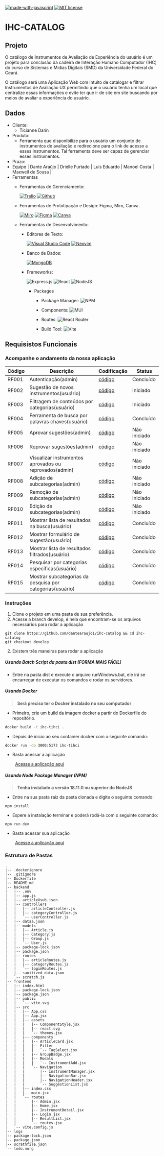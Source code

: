 [![made-with-javascript](https://img.shields.io/badge/Made%20with-JavaScript-1f425f.svg)](https://www.javascript.com)
[![MIT license](https://img.shields.io/badge/License-MIT-blue.svg)](https://lbesson.mit-license.org/)
# IHC-CATALOG

## Projeto
O catálogo de Instrumentos de Avaliação de Experiência do usuário é um projeto
para conclusão da cadeira de Interação Humano Computador (IHC) do curso de Sistemas e
Midias Digitais (SMD) da Universidade Federal do Ceará.

O catálogo será uma Aplicação Web com intuito de catalogar e filtrar
Instrumentos de Avaliação UX permitindo que o usuário tenha um local que
centralize essas informações e evite ter que ir de site em site buscando por
meios de avaliar a experiência do usuário.


## Dados

* Cliente:
    * Ticianne Darin
* Produto:
    *  Ferramenta que disponibilize para o usuário um conjunto de instrumentos de avaliação e redirecione para o link de acesso a esses instrumentos. Tal ferramenta deve ser capaz de gerenciar esses instrumentos.
* Prazo:
* Equipe | Dante Araújo | Drielle Furtado | Luis Eduardo | Manoel Costa | Maxwell de Sousa |
* Ferramentas
    * Ferramentas de Gerenciamento:

        [![Trello](https://img.shields.io/badge/Trello-0052CC.svg?style=for-the-badge&logo=Trello&logoColor=white)](https://trello.com)
        [![Github](https://img.shields.io/badge/GitHub-181717.svg?style=for-the-badge&logo=GitHub&logoColor=white)](https://github.com)

    * Ferramentas de Prototipação e Design: Figma, Miro, Canva.

        [![Miro](https://img.shields.io/badge/Miro-050038.svg?style=for-the-badge&logo=Miro&logoColor=white)](https://miro.com)
        [![Figma](https://img.shields.io/badge/figma-%23F24E1E.svg?style=for-the-badge&logo=figma&logoColor=white)](https://figma.com)
        [![Canva](https://img.shields.io/badge/Canva-%2300C4CC.svg?style=for-the-badge&logo=Canva&logoColor=white)](https://canva.com)

    * Ferramentas de Desenvolvimento:
        * Editores de Texto:

            [![Visual Studio Code](https://img.shields.io/badge/Visual%20Studio%20Code-007ACC.svg?style=for-the-badge&logo=Visual-Studio-Code&logoColor=white)](https://code.visualstudio.com/)
            [![Neovim](https://img.shields.io/badge/Neovim-57A143.svg?style=for-the-badge&logo=Neovim&logoColor=white)](https://neovim.com/)

        * Banco de Dados:

            [![MongoDB](https://img.shields.io/badge/MongoDB-%234ea94b.svg?style=for-the-badge&logo=mongodb&logoColor=white)](https://mongodb.com)

        * Frameworks:

            ![Express.js](https://img.shields.io/badge/express.js-%23404d59.svg?style=for-the-badge&logo=express&logoColor=%2361DAFB)
            ![React](https://img.shields.io/badge/react-%2320232a.svg?style=for-the-badge&logo=react&logoColor=%2361DAFB)
            ![NodeJS](https://img.shields.io/badge/node.js-6DA55F?style=for-the-badge&logo=node.js&logoColor=white)

            * Packages

                * Package Manager:    ![NPM](https://img.shields.io/badge/NPM-%23000000.svg?style=for-the-badge&logo=npm&logoColor=white)

                * Components: ![MUI](https://img.shields.io/badge/MUI-%230081CB.svg?style=for-the-badge&logo=mui&logoColor=white)

                * Routes: ![React Router](https://img.shields.io/badge/React_Router-CA4245?style=for-the-badge&logo=react-router&logoColor=white)

                * Build Tool: ![Vite](https://img.shields.io/badge/vite-%23646CFF.svg?style=for-the-badge&logo=vite&logoColor=white)<BS>



## Requisistos Funcionais

### Acompanhe o andamento da nossa aplicação

|  Código                           |  Descrição                                                              |  Codificação    | Status    |
|  ----------------------------     |  --------------------------                                             |  ---------      | --------- |
|  RF001                            |  Autenticação(admin)                                                    |  [código]()     | Concluído
|  RF002                            |  Sugestão de novos instrumentos(usuário)                                |  [código]()     | Iniciado
|  RF003                            |  Filtragem de conteúdos por categorias(usuário)                         |  [código]()     | Iniciado
|  RF004                            |  Ferramenta de busca por palavras chaves(usuário)                       |  [código]()     | Concluído
|  RF005                            |  Aprovar sugestões(admin)                                               |  [código]()     | Não iniciado
|  RF006                            |  Reprovar sugestões(admin)                                              |  [código]()     | Não iniciado
|  RF007                            |  Visualizar instrumentos aprovados ou reprovados(admin)                 |  [código]()     | Não iniciado
|  RF008                            |  Adição de subcategorias(admin)                                         |  [código]()     | Não iniciado
|  RF009                            |  Remoção de subcategorias(admin)                                        |  [código]()     | Não iniciado
|  RF010                            |  Edição de subcategorias(admin)                                         |  [código]()     | Não iniciado
|  RF011                            |  Mostrar lista de resultados na busca(usuário)                          |  [código]()     | Concluído
|  RF012                            |  Mostrar formulário de sugestão(usuário)                                |  [código]()     | Concluído
|  RF013                            |  Mostrar lista de resultados filtrados(usuário)                         |  [código]()     | Concluído
|  RF014                            |  Pesquisar por categorias específicas(usuário)                          |  [código]()     | Concluído
|  RF015                            |  Mostrar subcategorias da pesquisa por categorias(usuário)              |  [código]()     | Concluído

### Instruções


1. Clone o projeto em uma pasta de sua preferência.
2. Acesse a branch develop, é nela que encontram-se os arquivos necessários para rodar a aplicação

```git
git clone https://github.com/dantearaujo1/ihc-catalog && cd ihc-catalog
git checkout develop
```

2. Existem três maneiras para rodar a aplicação

##### Usando Batch Script da pasta dist (FORMA MAIS FÁCIL)

* Entre na pasta dist e execute o arquivo runWindows.bat, ele irá se
encarregar de executar os comandos e rodar os servidores.

##### Usando Docker

> **Será preciso ter o Docker instalado no seu computador**
* Primeiro, crie um build da imagem docker a partir do Dockerfile do repositório.

```bash
docker build -t ihc-tihci .
```

* Depois dê inicio ao seu container docker com o seguinte comando:

```bash
docker run -dp 3000:5173 ihc-tihci
```

* Basta acessar a aplicação

 &ensp; &ensp; &ensp; [Acesse a aplicação aqui](http://localhost:5173)

##### Usando Node Package Manager (NPM)

> **Tenha instalado a versão 18.11.0 ou superior do NodeJS**

* Entre na sua pasta raiz da pasta clonada e digite o seguinte comando:

```NodeJS
npm install
```

* Espere a instalação terminar e poderá rodá-la com o seguinte comando:

```NodeJS
npm run dev
```
* Basta acessar sua aplicação

 &ensp; &ensp; &ensp; [Acesse a aplicação aqui](http://localhost:5173)


### Estrutura de Pastas

```bash.
.
|-- .dockerignore
|-- .gitignore
|-- Dockerfile
|-- README.md
|-- backend
|   |-- .env
|   |-- app.js
|   |-- articleXsub.json
|   |-- controllers
|   |   |-- articleController.js
|   |   |-- categoryController.js
|   |   `-- userController.js
|   |-- dataa.json
|   |-- models
|   |   |-- Article.js
|   |   |-- Category.js
|   |   |-- Group.js
|   |   `-- User.js
|   |-- package-lock.json
|   |-- package.json
|   |-- routes
|   |   |-- articleRoutes.js
|   |   |-- categoryRoutes.js
|   |   `-- loginRoutes.js
|   |-- sanitized_data.json
|   `-- scratch.js
|-- frontend
|   |-- index.html
|   |-- package-lock.json
|   |-- package.json
|   |-- public
|   |   `-- vite.svg
|   |-- src
|   |   |-- App.css
|   |   |-- App.jsx
|   |   |-- assets
|   |   |   |-- ComponentStyle.jsx
|   |   |   |-- react.svg
|   |   |   `-- themes.jsx
|   |   |-- components
|   |   |   |-- ArticleCard.jsx
|   |   |   |-- Filter
|   |   |   |   `-- TagSelect.jsx
|   |   |   |-- GroupBadge.jsx
|   |   |   |-- Modals
|   |   |   |   `-- InstrumentAdd.jsx
|   |   |   `-- Navigation
|   |   |       |-- InstrumentManager.jsx
|   |   |       |-- NavigationBar.jsx
|   |   |       |-- NavigationHeader.jsx
|   |   |       `-- SuggestionList.jsx
|   |   |-- index.css
|   |   |-- main.jsx
|   |   `-- routes
|   |       |-- Admin.jsx
|   |       |-- Home.jsx
|   |       |-- InstrumentDetail.jsx
|   |       |-- Login.jsx
|   |       |-- ResultList.jsx
|   |       `-- routes.jsx
|   `-- vite.config.js
|-- logs
|-- package-lock.json
|-- package.json
|-- scrathfile.json
`-- todo.norg

```

